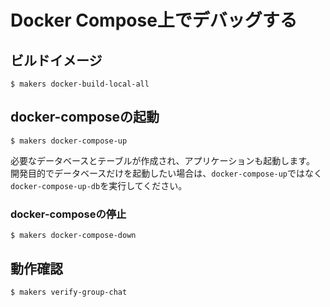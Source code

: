 # Docker Compose上でデバッグする

## ビルドイメージ

```shell
$ makers docker-build-local-all
```

## docker-composeの起動

```shell
$ makers docker-compose-up
```

必要なデータベースとテーブルが作成され、アプリケーションも起動します。
開発目的でデータベースだけを起動したい場合は、`docker-compose-up`ではなく`docker-compose-up-db`を実行してください。

### docker-composeの停止

```shell
$ makers docker-compose-down
```

## 動作確認

```shell
$ makers verify-group-chat
```



